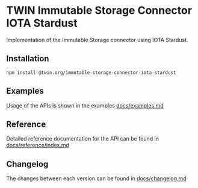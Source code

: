 # TWIN Immutable Storage Connector IOTA Stardust

Implementation of the Immutable Storage connector using IOTA Stardust.

## Installation

```shell
npm install @twin.org/immutable-storage-connector-iota-stardust
```

## Examples

Usage of the APIs is shown in the examples [docs/examples.md](docs/examples.md)

## Reference

Detailed reference documentation for the API can be found in [docs/reference/index.md](docs/reference/index.md)

## Changelog

The changes between each version can be found in [docs/changelog.md](docs/changelog.md)
